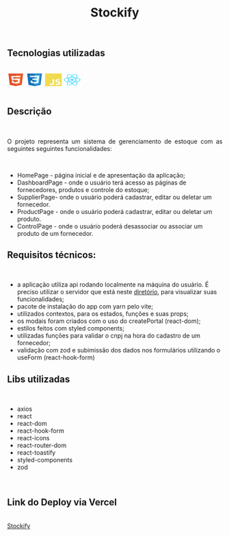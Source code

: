 <h1 align="center" font-family="pattaya">Stockify</h1><br>

<h2 font-family="pattaya">Tecnologias utilizadas</h2>
<div style="display: inline_block"><br>
<img align="center" alt="Alexandra-HTML" height="30" width="40" src="https://raw.githubusercontent.com/devicons/devicon/master/icons/html5/html5-original.svg">
<img align="center" alt="Alexandra-CSS" height="30" width="40" src="https://raw.githubusercontent.com/devicons/devicon/master/icons/css3/css3-original.svg">
<img align="center" alt="Alexandra-Js" height="30" width="40" src="https://raw.githubusercontent.com/devicons/devicon/master/icons/javascript/javascript-plain.svg">
<img align="center" alt="Alexandra-React" height="30" width="40" src="https://raw.githubusercontent.com/devicons/devicon/master/icons/react/react-original.svg">
</div><br>

<h2 font-family="pattaya">Descrição</h2><br>
<p font-family="robotto" font-size="16px" line-height="34px" align="justify">
O projeto representa um sistema de gerenciamento de estoque com as seguintes seguintes funcionalidades:
</p><br>

- HomePage - página inicial e de apresentação da aplicação;
- DashboardPage - onde o usuário terá acesso as páginas de fornecedores, produtos e controle do estoque;
- SupplierPage- onde o usuário poderá cadastrar, editar ou deletar um fornecedor.
- ProductPage - onde o usuário poderá cadastrar, editar ou deletar um produto.
- ControlPage - onde o usuário poderá desassociar ou associar um produto de um fornecedor.

<h2 font-family="pattaya">Requisitos técnicos:</h2><br>

- a aplicação utiliza api rodando localmente na máquina do usuário. É preciso utilizar o servidor que está neste <a href="" font-family="robotto" font-size="16px">diretório</a>, para visualizar suas funcionalidades;
- pacote de instalação do app com yarn pelo vite;
- utilizados contextos, para os estados, funções e suas props;
- os modais foram criados com o uso do createPortal (react-dom);
- estilos feitos com styled components;
- utilizadas funções para validar o cnpj na hora do cadastro de um fornecedor;
- validação com zod e subimissão dos dados nos formulários utilizando o useForm (react-hook-form)

<h2 font-family="pattaya">Libs utilizadas</h2><br>
<ul style="display: inline_block">
<li font-family="robotto" font-size="16px">axios</li>
<li font-family="robotto" font-size="16px">react</li>
<li font-family="robotto" font-size="16px">react-dom</li>
<li font-family="robotto" font-size="16px">react-hook-form</li>
<li font-family="robotto" font-size="16px">react-icons</li>
<li font-family="robotto" font-size="16px">react-router-dom</li>
<li font-family="robotto" font-size="16px">react-toastify</li>
<li font-family="robotto" font-size="16px">styled-components</li>
<li font-family="robotto" font-size="16px">zod</li>
</ul><br>

<h2 font-family="pattaya">Link do Deploy via Vercel</h2><br>
<a href="" font-family="robotto" font-size="16px">Stockify</a>
